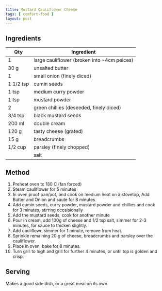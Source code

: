 ```yaml
---
title: Mustard Cauliflower Cheese
tags: [ comfort-food ]
layout: post
---
```

## Ingredients

|Qty|Ingredient
|-|-
|1 |large cauliflower (broken into ~4cm peices)
|30 g|unsalted butter
|1|small onion (finely diced)
|1 1/2 tsp|cumin seeds
|1 tsp|medium curry powder
|1 tsp| mustard powder
|2|green chillies (deseeded, finely diced)
|3/4 tsp|black mustard seeds
|200 ml|double cream
|120 g|tasty cheese (grated)
|15 g|breadcrumbs
|1/2 cup|parsley (finely chopped)
||salt

## Method

1. Preheat oven to 180 C (fan forced)
2. Steam cauliflower for 5 minutes
3. In oven proof pan/pot, and cook on medium heat on a stovetop, Add Butter and Onion and saute for 8 minutes
4. Add cumin seeds, curry powder, mustard powder and chillies and cook for 3 minutes, stirring occaisionally
5. Add the mustard seeds, cook for another minute
6. Pour in cream, add 100g of cheese and 1/2 tsp salt, simmer for 2-3 minutes, for sauce to thicken slightly.
7. Add cauliflowr, simmer for 1 minute, remove from heat.
8. Sprinkle remaining 20 g of cheese, breadcrumbs and parsley over the cauliflower.
9. Place in oven, bake for 8 minutes.
10. Turn grill to high and grill for further 4 minutes, or until top is golden and crisp.

## Serving
Makes a good side dish, or a great meal on its own.
